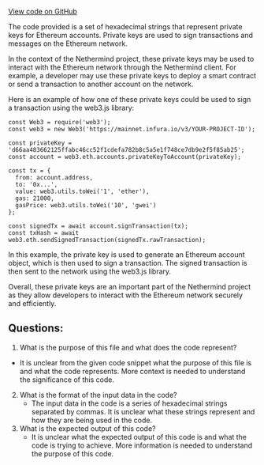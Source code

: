 [View code on GitHub](https://github.com/NethermindEth/nethermind/src/bench_precompiles/vectors/sha256/proposed/input_param_scalar_152_gas_32.csv)

The code provided is a set of hexadecimal strings that represent private keys for Ethereum accounts. Private keys are used to sign transactions and messages on the Ethereum network. 

In the context of the Nethermind project, these private keys may be used to interact with the Ethereum network through the Nethermind client. For example, a developer may use these private keys to deploy a smart contract or send a transaction to another account on the network. 

Here is an example of how one of these private keys could be used to sign a transaction using the web3.js library:

```
const Web3 = require('web3');
const web3 = new Web3('https://mainnet.infura.io/v3/YOUR-PROJECT-ID');

const privateKey = 'd66aa483662125ffabc46cc52f1cdefa782b8c5a5e1f748ce7db9e2f5f85ab25';
const account = web3.eth.accounts.privateKeyToAccount(privateKey);

const tx = {
  from: account.address,
  to: '0x...',
  value: web3.utils.toWei('1', 'ether'),
  gas: 21000,
  gasPrice: web3.utils.toWei('10', 'gwei')
};

const signedTx = await account.signTransaction(tx);
const txHash = await web3.eth.sendSignedTransaction(signedTx.rawTransaction);
```

In this example, the private key is used to generate an Ethereum account object, which is then used to sign a transaction. The signed transaction is then sent to the network using the web3.js library. 

Overall, these private keys are an important part of the Nethermind project as they allow developers to interact with the Ethereum network securely and efficiently.
## Questions: 
 1. What is the purpose of this file and what does the code represent?
   - It is unclear from the given code snippet what the purpose of this file is and what the code represents. More context is needed to understand the significance of this code.
2. What is the format of the input data in the code?
   - The input data in the code is a series of hexadecimal strings separated by commas. It is unclear what these strings represent and how they are being used in the code.
3. What is the expected output of this code?
   - It is unclear what the expected output of this code is and what the code is trying to achieve. More information is needed to understand the purpose of this code.